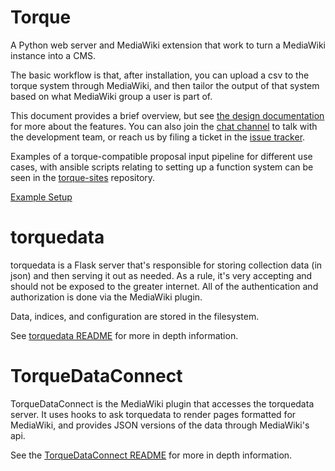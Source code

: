 # Torque

A Python web server and MediaWiki extension that work
to turn a MediaWiki instance into a CMS.

The basic workflow is that, after installation, you can upload a csv
to the torque system through MediaWiki, and then tailor the output
of that system based on what MediaWiki group a user is part of.

This document provides a brief overview, but see
[the design documentation](DESIGN.md) for more about the features.  You can also
join the
[chat channel](https://chat.opentechstrategies.com/#narrow/stream/45-Lever-for.20Change)
to talk with the development team, or reach us by filing a ticket in the
[issue tracker](https://github.com/opentechstrategies/torque/issues).

Examples of a torque-compatible proposal input pipeline for different
use cases, with ansible scripts relating to setting up a function system
can be seen in the
[torque-sites](https://github.com/opentechstrategies/torque-sites) repository.

[Example Setup](./EXAMPLE.md)

# torquedata

torquedata is a Flask server that's responsible for storing collection data (in json)
and then serving it out as needed.  As a rule, it's very accepting and should
not be exposed to the greater internet.  All of the authentication and authorization
is done via the MediaWiki plugin.

Data, indices, and configuration are stored in the filesystem.

See [torquedata README](torquedata/README.md) for more in depth information.

# TorqueDataConnect

TorqueDataConnect is the MediaWiki plugin that accesses the torquedata server.
It uses hooks to ask torquedata to render pages formatted for MediaWiki, and
provides JSON versions of the data through MediaWiki's api.

See the [TorqueDataConnect README](TorqueDataConnect/README.md) for more in depth information.
